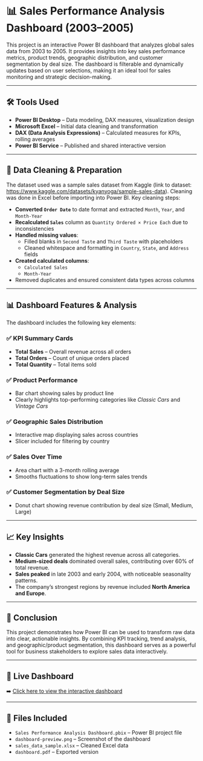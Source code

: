 # 📊 Sales Performance Analysis Dashboard (2003–2005)

This project is an interactive Power BI dashboard that analyzes global sales data from 2003 to 2005. It provides insights into key sales performance metrics, product trends, geographic distribution, and customer segmentation by deal size. The dashboard is filterable and dynamically updates based on user selections, making it an ideal tool for sales monitoring and strategic decision-making.

---

## 🛠️ Tools Used

- **Power BI Desktop** – Data modeling, DAX measures, visualization design
- **Microsoft Excel** – Initial data cleaning and transformation
- **DAX (Data Analysis Expressions)** – Calculated measures for KPIs, rolling averages
- **Power BI Service** – Published and shared interactive version

---

## 🧹 Data Cleaning & Preparation

The dataset used was a sample sales dataset from Kaggle (link to dataset: https://www.kaggle.com/datasets/kyanyoga/sample-sales-data). Cleaning was done in Excel before importing into Power BI. Key cleaning steps:

- **Converted `Order Date`** to date format and extracted `Month`, `Year`, and `Month-Year`
- **Recalculated `Sales`** column as `Quantity Ordered × Price Each` due to inconsistencies
- **Handled missing values**:
  - Filled blanks in `Second Taste` and `Third Taste` with placeholders
  - Cleaned whitespace and formatting in `Country`, `State`, and `Address` fields
- **Created calculated columns**:
  - `Calculated Sales`
  - `Month-Year`
- Removed duplicates and ensured consistent data types across columns

---

## 📊 Dashboard Features & Analysis

The dashboard includes the following key elements:

### ✅ KPI Summary Cards
- **Total Sales** – Overall revenue across all orders
- **Total Orders** – Count of unique orders placed
- **Total Quantity** – Total items sold

### ✅ Product Performance
- Bar chart showing sales by product line
- Clearly highlights top-performing categories like *Classic Cars* and *Vintage Cars*

### ✅ Geographic Sales Distribution
- Interactive map displaying sales across countries
- Slicer included for filtering by country

### ✅ Sales Over Time
- Area chart with a 3-month rolling average
- Smooths fluctuations to show long-term sales trends

### ✅ Customer Segmentation by Deal Size
- Donut chart showing revenue contribution by deal size (Small, Medium, Large)

---

## 📈 Key Insights

- **Classic Cars** generated the highest revenue across all categories.
- **Medium-sized deals** dominated overall sales, contributing over 60% of total revenue.
- **Sales peaked** in late 2003 and early 2004, with noticeable seasonality patterns.
- The company’s strongest regions by revenue included **North America and Europe**.

---

## 📌 Conclusion

This project demonstrates how Power BI can be used to transform raw data into clear, actionable insights. By combining KPI tracking, trend analysis, and geographic/product segmentation, this dashboard serves as a powerful tool for business stakeholders to explore sales data interactively.

---

## 🔗 Live Dashboard

➡️ [Click here to view the interactive dashboard](https://app.powerbi.com/reportEmbed?reportId=439f92ff-a5eb-49ca-a34b-26373726950b&autoAuth=true&ctid=6c425ff2-6865-42df-a4db-8e6af634813d)

---

## 📁 Files Included

- `Sales Performance Analysis Dashboard.pbix` – Power BI project file
- `dashboard-preview.png` – Screenshot of the dashboard
- `sales_data_sample.xlsx` – Cleaned Excel data
- `dashboard.pdf` – Exported version

